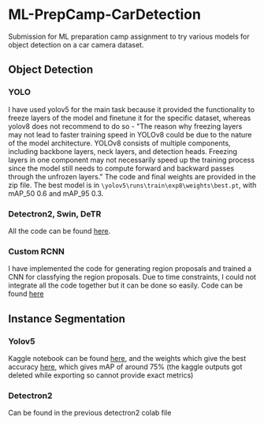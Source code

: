 # ML-PrepCamp-CarDetection
Submission for ML preparation camp assignment to try various models for object detection on a car camera dataset.

## Object Detection
### YOLO
I have used yolov5 for the main task because it provided the functionality to freeze layers of the model and finetune it for the specific dataset, whereas yolov8 does not recommend to do so - "The reason why freezing layers may not lead to faster training speed in YOLOv8 could be due to the nature of the model architecture. YOLOv8 consists of multiple components, including backbone layers, neck layers, and detection heads. Freezing layers in one component may not necessarily speed up the training process since the model still needs to compute forward and backward passes through the unfrozen layers."
The code and final weights are provided in the zip file. The best model is in `\yolov5\runs\train\exp8\weights\best.pt`, with mAP_50 0.6 and mAP_95 0.3.

### Detectron2, Swin, DeTR
All the code can be found [here](https://colab.research.google.com/drive/1sex9STWvqv1hBeJGI0slh6G01__fgETO?usp=sharing).

### Custom RCNN
I have implemented the code for generating region proposals and trained a CNN for classfying the region proposals. Due to time constraints, I could not integrate all the code together but it can be done so easily. Code can be found [here](https://colab.research.google.com/drive/1j7neHjlulyfK1yb_YQIhRKEvVfuPiP_I?usp=sharing)

## Instance Segmentation
### Yolov5
Kaggle notebook can be found [here](https://www.kaggle.com/code/amoametan/car-dataset-segmentation), and the weights which give the best accuracy [here](https://iitk-my.sharepoint.com/:u:/g/personal/bhagwata22_iitk_ac_in/EcIQ8NoMB1VLqouKrO1LvtoBtsHcYrISG_ODpvEhZFBv9Q?e=bJ7vta), which gives mAP of around 75% (the kaggle outputs got deleted while exporting so cannot provide exact metrics)

### Detectron2
Can be found in the previous detectron2 colab file


